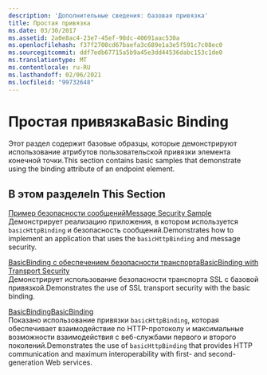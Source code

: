 ```yaml
---
description: 'Дополнительные сведения: базовая привязка'
title: Простая привязка
ms.date: 03/30/2017
ms.assetid: 2a0e8ac4-23e7-45ef-98dc-40691aac530a
ms.openlocfilehash: f37f2700cd67baefa3c689e1a3e5f591c7c08ec0
ms.sourcegitcommit: ddf7edb67715a5b9a45e3dd44536dabc153c1de0
ms.translationtype: MT
ms.contentlocale: ru-RU
ms.lasthandoff: 02/06/2021
ms.locfileid: "99732648"
---
```

# <a name="basic-binding"></a><span data-ttu-id="6f2b2-103">Простая привязка</span><span class="sxs-lookup"><span data-stu-id="6f2b2-103">Basic Binding</span></span>

<span data-ttu-id="6f2b2-104">Этот раздел содержит базовые образцы, которые демонстрируют использование атрибутов пользовательской привязки элемента конечной точки.</span><span class="sxs-lookup"><span data-stu-id="6f2b2-104">This section contains basic samples that demonstrate using the binding attribute of an endpoint element.</span></span>  
  
## <a name="in-this-section"></a><span data-ttu-id="6f2b2-105">В этом разделе</span><span class="sxs-lookup"><span data-stu-id="6f2b2-105">In This Section</span></span>  

 [<span data-ttu-id="6f2b2-106">Пример безопасности сообщений</span><span class="sxs-lookup"><span data-stu-id="6f2b2-106">Message Security Sample</span></span>](message-security-sample.md)  
 <span data-ttu-id="6f2b2-107">Демонстрирует реализацию приложения, в котором используется `basicHttpBinding` и безопасность сообщений.</span><span class="sxs-lookup"><span data-stu-id="6f2b2-107">Demonstrates how to implement an application that uses the `basicHttpBinding` and message security.</span></span>  
  
 [<span data-ttu-id="6f2b2-108">BasicBinding с обеспечением безопасности транспорта</span><span class="sxs-lookup"><span data-stu-id="6f2b2-108">BasicBinding with Transport Security</span></span>](basicbinding-with-transport-security.md)  
 <span data-ttu-id="6f2b2-109">Демонстрирует использование безопасности транспорта SSL с базовой привязкой.</span><span class="sxs-lookup"><span data-stu-id="6f2b2-109">Demonstrates the use of SSL transport security with the basic binding.</span></span>  
  
 [<span data-ttu-id="6f2b2-110">BasicBinding</span><span class="sxs-lookup"><span data-stu-id="6f2b2-110">BasicBinding</span></span>](basicbinding.md)  
 <span data-ttu-id="6f2b2-111">Показано использование привязки `basicHttpBinding`, которая обеспечивает взаимодействие по HTTP-протоколу и максимальные возможности взаимодействия с веб-службами первого и второго поколений.</span><span class="sxs-lookup"><span data-stu-id="6f2b2-111">Demonstrates the use of `basicHttpBinding` that provides HTTP communication and maximum interoperability with first- and second-generation Web services.</span></span>
